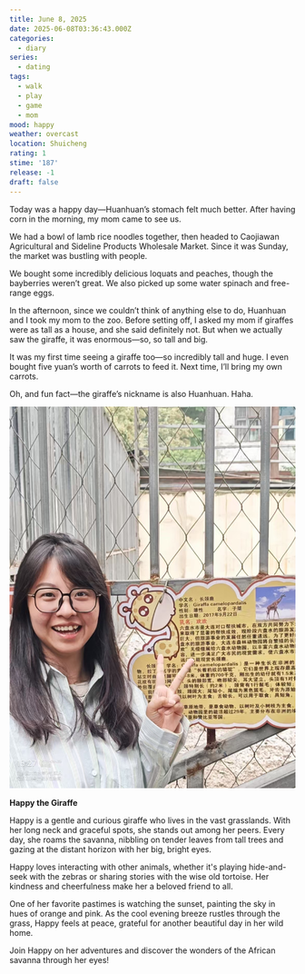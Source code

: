 ```yaml
---
title: June 8, 2025
date: 2025-06-08T03:36:43.000Z
categories:
  - diary
series:
  - dating
tags:
  - walk
  - play
  - game
  - mom
mood: happy
weather: overcast
location: Shuicheng
rating: 1
stime: '187'
release: -1
draft: false
---
```


Today was a happy day—Huanhuan’s stomach felt much better. After having corn in the morning, my mom came to see us.  

We had a bowl of lamb rice noodles together, then headed to Caojiawan Agricultural and Sideline Products Wholesale Market. Since it was Sunday, the market was bustling with people.  

We bought some incredibly delicious loquats and peaches, though the bayberries weren’t great. We also picked up some water spinach and free-range eggs.  

In the afternoon, since we couldn’t think of anything else to do, Huanhuan and I took my mom to the zoo. Before setting off, I asked my mom if giraffes were as tall as a house, and she said definitely not. But when we actually saw the giraffe, it was enormous—so, so tall and big.  

It was my first time seeing a giraffe too—so incredibly tall and huge. I even bought five yuan’s worth of carrots to feed it. Next time, I’ll bring my own carrots.  

Oh, and fun fact—the giraffe’s nickname is also Huanhuan. Haha.

![](../../../../static/images/欢欢长颈鹿.jpg)  

**Happy the Giraffe**  

Happy is a gentle and curious giraffe who lives in the vast grasslands. With her long neck and graceful spots, she stands out among her peers. Every day, she roams the savanna, nibbling on tender leaves from tall trees and gazing at the distant horizon with her big, bright eyes.  

Happy loves interacting with other animals, whether it's playing hide-and-seek with the zebras or sharing stories with the wise old tortoise. Her kindness and cheerfulness make her a beloved friend to all.  

One of her favorite pastimes is watching the sunset, painting the sky in hues of orange and pink. As the cool evening breeze rustles through the grass, Happy feels at peace, grateful for another beautiful day in her wild home.  

Join Happy on her adventures and discover the wonders of the African savanna through her eyes!

